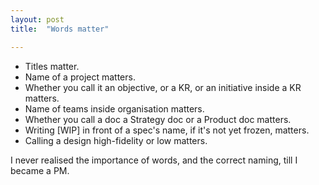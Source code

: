 ```yaml
---
layout: post
title:  "Words matter"

---
```


- Titles matter.
- Name of a project matters.
- Whether you call it an objective, or a KR, or an initiative inside a KR matters.
- Name of teams inside organisation matters.
- Whether you call a doc a Strategy doc or a Product doc matters.
- Writing [WIP] in front of a spec's name, if it's not yet frozen, matters.
- Calling a design high-fidelity or low matters.

I never realised the importance of words, and the correct naming, till I became a PM.
